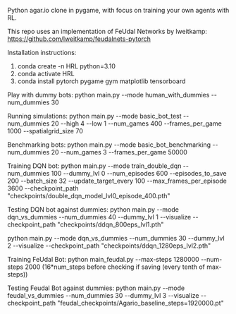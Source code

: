 Python agar.io clone in pygame, with focus on training your own agents with RL.

This repo uses an implementation of FeUdal Networks by lweitkamp:
https://github.com/lweitkamp/feudalnets-pytorch

Installation instructions:

1. conda create -n HRL python=3.10
2. conda activate HRL
3. conda install pytorch pygame gym matplotlib tensorboard

Play with dummy bots:
python main.py --mode human_with_dummies --num_dummies 30

Running simulations:
python main.py --mode basic_bot_test --num_dummies 20 --high 4 --low 1 --num_games 400 --frames_per_game 1000 --spatialgrid_size 70

Benchmarking bots:
python main.py --mode basic_bot_benchmarking --num_dummies 20 --num_games 3 --frames_per_game 50000

Training DQN bot:
python main.py --mode train_double_dqn --num_dummies 100 --dummy_lvl 0 --num_episodes 600 --episodes_to_save 200 --batch_size 32 --update_target_every 100 --max_frames_per_episode 3600 --checkpoint_path "checkpoints/double_dqn_model_lvl0_episode_400.pth"

Testing DQN bot against dummies:
python main.py --mode dqn_vs_dummies --num_dummies 40 --dummy_lvl 1 --visualize --checkpoint_path "checkpoints/ddqn_800eps_lvl1.pth"

python main.py --mode dqn_vs_dummies --num_dummies 30 --dummy_lvl 2 --visualize --checkpoint_path "checkpoints/ddqn_1280eps_lvl2.pth"

Training FeUdal Bot:
python main_feudal.py --max-steps 1280000 --num-steps 2000
(16*num_steps before checking if saving (every tenth of max-steps))

Testing Feudal Bot against dummies:
python main.py --mode feudal_vs_dummies --num_dummies 30 --dummy_lvl 3 --visualize --checkpoint_path "feudal_checkpoints/Agario_baseline_steps=1920000.pt"
